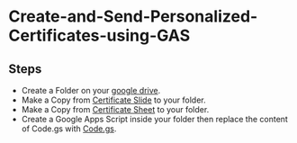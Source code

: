 # Create-and-Send-Personalized-Certificates-using-GAS


## Steps
* Create a Folder on your [google drive](https://drive.google.com/drive).
* Make a Copy from [Certificate Slide](https://docs.google.com/presentation/d/1u_7EtmmmZ_cdGHno2PrAme4AjWa40Cm8rcHgDo1PIpo/edit?usp=sharing) to your folder.
* Make a Copy from [Certificate Sheet](https://docs.google.com/spreadsheets/d/1VY3_SsdomBnLhfQ2NR-aiVRbyi41yuF64l7UQZaSgZo/edit?usp=sharing) to your folder.
* Create a Google Apps Script inside your folder then replace the content of Code.gs with [Code.gs](Create-and-Send-Personalized-Certificates-using-GAS/Code.gs).
